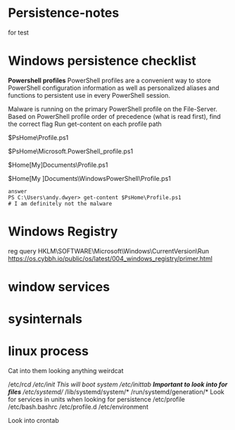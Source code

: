 # Persistence-notes
for test
# Windows persistence checklist 
**Powershell profiles** PowerShell profiles are a convenient way to store PowerShell configuration information as well as personalized aliases and functions to persistent use in every PowerShell session.

Malware is running on the primary PowerShell profile on the File-Server. Based on PowerShell profile order of precedence (what is read first), find the correct flag Run get-content on each profile path

$PsHome\Profile.ps1

$PsHome\Microsoft.PowerShell_profile.ps1

$Home[My]Documents\Profile.ps1

$Home[My ]Documents\WindowsPowerShell\Profile.ps1
```
answer 
PS C:\Users\andy.dwyer> get-content $PsHome\Profile.ps1
# I am definitely not the malware
```
# Windows Registry 
reg query HKLM\SOFTWARE\Microsoft\Windows\CurrentVersion\Run
https://os.cybbh.io/public/os/latest/004_windows_registry/primer.html
# window services

# sysinternals




# linux process

Cat into them looking anything weirdcat

/etc/rc*d
/etc/init This will boot system
/etc/inittab **Important to look into for files**
/etc/systemd/*
/lib/systemd/system/*
/run/systemd/generation/*
Look for services in units when looking for persistence
/etc/profile
/etc/bash.bashrc
/etc/profile.d
/etc/environment

Look into crontab






